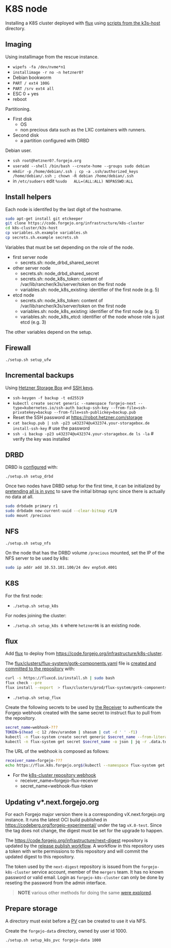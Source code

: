 # K8S node

Installing a K8S cluster deployed with [flux](https://fluxcd.io/) using [scripts from the k3s-host](k3s-host) directory.

## Imaging

Using installimage from the rescue instance.

- `wipefs -fa /dev/nvme*n1`
- `installimage -r no -n hetzner0?`
- Debian bookworm
- `PART / ext4 100G`
- `PART /srv ext4 all`
- ESC 0 + yes
- reboot

Partitioning.

- First disk
  - OS
  - non precious data such as the LXC containers with runners.
- Second disk
  - a partition configured with DRBD

Debian user.

- `ssh root@hetzner0?.forgejo.org`
- `useradd --shell /bin/bash --create-home --groups sudo debian`
- `mkdir -p /home/debian/.ssh ; cp -a .ssh/authorized_keys /home/debian/.ssh ; chown -R debian /home/debian/.ssh`
- in `/etc/sudoers` edit `%sudo   ALL=(ALL:ALL) NOPASSWD:ALL`

## Install helpers

Each node is identifed by the last digit of the hostname.

```sh
sudo apt-get install git etckeeper
git clone https://code.forgejo.org/infrastructure/k8s-cluster
cd k8s-cluster/k3s-host
cp variables.sh.example variables.sh
cp secrets.sh.example secrets.sh
```

Variables that must be set depending on the role of the node.

- first server node
  - secrets.sh: node_drbd_shared_secret
- other server node
  - secrets.sh: node_drbd_shared_secret
  - secrets.sh: node_k8s_token: content of /var/lib/rancher/k3s/server/token on the first node
  - variables.sh: node_k8s_existing: identifier of the first node (e.g. 5)
- etcd node
  - secrets.sh: node_k8s_token: content of /var/lib/rancher/k3s/server/token on the first node
  - variables.sh: node_k8s_existing: identifier of the first node (e.g. 5)
  - variables.sh: node_k8s_etcd: identifier of the node whose role is just etcd (e.g. 3)

The other variables depend on the setup.

## Firewall

`./setup.sh setup_ufw`

## Incremental backups

Using [Hetzner Storage Box](https://www.hetzner.com/storage/storage-box/) and [SSH keys](https://docs.hetzner.com/storage/storage-box/backup-space-ssh-keys).

* `ssh-keygen -f backup -t ed25519`
* `kubectl create secret generic --namespace forgejo-next --type=kubernetes.io/ssh-auth backup-ssh-key --from-file=ssh-privatekey=backup --from-file=ssh-publickey=backup.pub`
* Reset the SSH password at https://robot.hetzner.com/storage
* `cat backup.pub | ssh -p23 u432374@u432374.your-storagebox.de install-ssh-key` # use the password
* `ssh -i backup -p23 u432374@u432374.your-storagebox.de ls -la` # verify the key was installed

## DRBD

DRBD is [configured](https://linbit.com/drbd-user-guide/drbd-guide-9_0-en/#p-work) with:

`./setup.sh setup_drbd`

Once two nodes have DRBD setup for the first time, it can be initialized by [pretending all is in sync](https://linbit.com/drbd-user-guide/drbd-guide-9_0-en/#s-skip-initial-resync) to save the initial bitmap sync since there is actually no data at all.


```sh
sudo drbdadm primary r1
sudo drbdadm new-current-uuid --clear-bitmap r1/0
sudo mount /precious
```

## NFS

`./setup.sh setup_nfs`

On the node that has the DRBD volume `/precious` mounted, set the IP of the NFS server to be used by k8s:

```sh
sudo ip addr add 10.53.101.100/24 dev enp5s0.4001
```

## K8S

For the first node:

- `./setup.sh setup_k8s`

For nodes joining the cluster:

- `./setup.sh setup_k8s 6` where `hetzner06` is an existing node.

## flux

Add [flux](https://fluxcd.io/flux/use-cases/helm/) to deploy from https://code.forgejo.org/infrastructure/k8s-cluster.

The [flux/clusters/flux-system/gotk-components.yaml](https://code.forgejo.org/infrastructure/k8s-cluster/src/branch/main/flux/clusters/flux-system/gotk-components.yaml) file is [created and committed to the repository](https://code.forgejo.org/infrastructure/documentation/issues/43#issuecomment-16755) with:

```sh
curl -s https://fluxcd.io/install.sh | sudo bash
flux check --pre
flux install --export  > flux/clusters/prod/flux-system/gotk-components.yaml
```

- `./setup.sh setup_flux`

Create the following secrets to be used by [the Receiver](https://code.forgejo.org/infrastructure/k8s-cluster/src/branch/main/flux/clusters/flux-system/receiver.yaml) to authenticate the Forgejo webhook created with the same secret to instruct flux to pull from the repository.

```sh
secret_name=webhook-???
TOKEN=$(head -c 12 /dev/urandom | shasum | cut -d ' ' -f1)
kubectl -n flux-system create secret generic $secret_name --from-literal=token=$TOKEN
kubectl -n flux-system get secret $secret_name -o json | jq -r .data.token | base64 -d
```

The URL of the webhook is composed as follows:

```sh
receiver_name=forgejo-???
echo https://flux.k8s.forgejo.org$(kubectl --namespace flux-system get -o go-template='{{.status.webhookPath}}' Receiver $receiver_name)
```

* For the [k8s-cluster repository webhook](https://code.forgejo.org/infrastructure/k8s-cluster/settings/hooks)
  * receiver_name=forgejo-flux-receiver
  * secret_name=webhook-flux-token

## Updating v*.next.forgejo.org

For each Forgejo major version there is a corresponding vX.next.forgejo.org instance. It runs the latest OCI build published in https://codeberg.org/forgejo-experimental/ under the tag `vX.0-test`. Since the tag does not change, the digest must be set for the upgrade to happen.

The https://code.forgejo.org/infrastructure/next-digest repository is updated by the [release publish workflow](https://codeberg.org/forgejo/forgejo/src/branch/forgejo/.forgejo/workflows/publish-release.yml). A workflow in this repository uses a token with write permissions to this repository and will commit the updated digest to this repository.

The token used by the `next-digest` repository is issued from the `forgejo-k8s-cluster` service account, member of the `mergers` team. It has no known password or valid email. Login as `forgejo-k8s-cluster` can only be done by reseting the password from the admin interface.

> **NOTE** various other methods for doing the same [were explored](https://code.forgejo.org/infrastructure/k8s-cluster/issues/18).

## Prepare storage

A directory must exist before a [PV](https://kubernetes.io/docs/concepts/storage/persistent-volumes/) can be created to use it via NFS.

Create the `forgejo-data` directory, owned by user id 1000.

```sh
./setup.sh setup_k8s_pvc forgejo-data 1000
```
